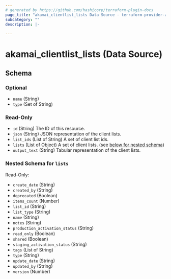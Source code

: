 ```yaml
---
# generated by https://github.com/hashicorp/terraform-plugin-docs
page_title: "akamai_clientlist_lists Data Source - terraform-provider-akamai"
subcategory: ""
description: |-
  
---
```


# akamai_clientlist_lists (Data Source)





<!-- schema generated by tfplugindocs -->
## Schema

### Optional

- `name` (String)
- `type` (Set of String)

### Read-Only

- `id` (String) The ID of this resource.
- `json` (String) JSON representation of the client lists.
- `list_ids` (List of String) A set of client list ids.
- `lists` (List of Object) A set of client lists. (see [below for nested schema](#nestedatt--lists))
- `output_text` (String) Tabular representation of the client lists.

<a id="nestedatt--lists"></a>
### Nested Schema for `lists`

Read-Only:

- `create_date` (String)
- `created_by` (String)
- `deprecated` (Boolean)
- `items_count` (Number)
- `list_id` (String)
- `list_type` (String)
- `name` (String)
- `notes` (String)
- `production_activation_status` (String)
- `read_only` (Boolean)
- `shared` (Boolean)
- `staging_activation_status` (String)
- `tags` (List of String)
- `type` (String)
- `update_date` (String)
- `updated_by` (String)
- `version` (Number)
